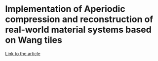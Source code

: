# Implementation of Aperiodic compression and reconstruction of real-world material systems based on Wang tiles

[Link to the article](https://journals.aps.org/pre/pdf/10.1103/PhysRevE.90.062118)

